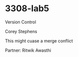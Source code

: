 # 3308-lab5
Version Control

Corey Stephens

This might cuase a merge conflict

Partner: Ritwik Awasthi

